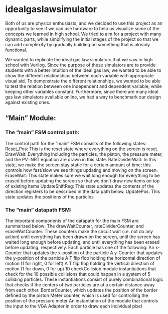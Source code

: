 # idealgaslawsimulator
Both of us are physics enthusiasts, and we decided to use this project as an opportunity to see if we can use hardware to help us visualize some of the concepts we learned in high school. We tried to aim for a project with many dynamic parts, while simplifying the initial stages of the project so that we can add complexity by gradually building on something that is already functional. 

We wanted to replicate the ideal gas law simulators that we saw in high school with Verilog. Since the purpose of these simulators are to provide students with a better intuition of the ideal gas law, we wanted to be able to show the different relationships between each variable with appropriate visual aid. To demonstrate the different relationships, we wanted to be able to test the relation between one independent and dependent variable, while keeping other variables constant. Furthermore, since there are many ideal gas law simulators available online, we had a way to benchmark our design against existing ones.


## “Main” Module:
### The “main” FSM control path:
The control path for the “main” FSM consists of the following states:
Reset_Pos: This is the reset state where everything on the screen is reset.
DrawWait: Everything including the particles, the piston, the pressure meter, and the PV=NRT equation are drawn in this state.
RateDividerWait: In this state, we make the screen stay static for a certain amount of time; this controls how fast/slow we see things updating and moving on the screen.
EraseWait: This state makes sure we wait long enough for everything to be erased before updating the screen so that we don’t draw new items on top of existing items
UpdateShiftReg: This state updates the contents of the direction registers to be described in the data path below.
UpdatePos: This state updates the positions of the particles

### The “main” datapath FSM:
The important components of the datapath for the main FSM are summarized below:
The drawWaitCounter, rateDividerCounter, and eraseWaitCounter. These counters make the circuit wait (i.e. not do any action) until everything has been drawn on the screen,  until the screen has waited long enough before updating, and until everything has been erased before updating, respectively.
Each particle has one of the following:
An x-Counter that updates the x-position of the particle
A y-Counter that updates the y-position of the particle
A T flip flop holding the horizontal direction of motion (1 for right, 0 for left)
A T flip flop holding the vertical direction of motion (1 for down, 0 for up)
10 checkCollision module instantiations that check for the 10 possible collisions that could happen in a system of 5 colliding particles. These instantiations consist of purely combinational logic that checks if the centers of two particles are at a certain distance away from each other.
BorderCounter, which updates the position of the border defined by the piston
Meter counter, which is used for controlling the position of the pressure meter
An instantiation of the module that controls the input to the VGA Adapter in order to draw each individual pixel


